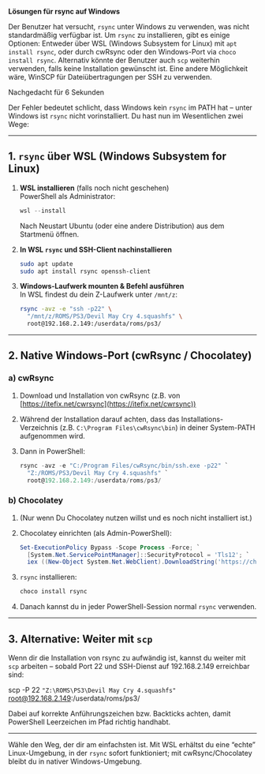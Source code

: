 **Lösungen für rsync auf Windows**

Der Benutzer hat versucht, `rsync` unter Windows zu verwenden, was nicht standardmäßig verfügbar ist. Um `rsync` zu installieren, gibt es einige Optionen: Entweder über WSL (Windows Subsystem for Linux) mit `apt install rsync`, oder durch cwRsync oder den Windows-Port via `choco install rsync`. Alternativ könnte der Benutzer auch `scp` weiterhin verwenden, falls keine Installation gewünscht ist. Eine andere Möglichkeit wäre, WinSCP für Dateiübertragungen per SSH zu verwenden.

Nachgedacht für 6 Sekunden

Der Fehler bedeutet schlicht, dass Windows kein `rsync` im PATH hat – unter Windows ist `rsync` nicht vorinstalliert. Du hast nun im Wesentlichen zwei Wege:

---

## 1. `rsync` über WSL (Windows Subsystem for Linux)

1. **WSL installieren** (falls noch nicht geschehen)  
    PowerShell als Administrator:
    
    ```powershell
    wsl --install
    ```
    
    Nach Neustart Ubuntu (oder eine andere Distribution) aus dem Startmenü öffnen.
    
2. **In WSL `rsync` und SSH-Client nachinstallieren**
    
    ```bash
    sudo apt update
    sudo apt install rsync openssh-client
    ```
    
3. **Windows-Laufwerk mounten & Befehl ausführen**  
    In WSL findest du dein Z-Laufwerk unter `/mnt/z`:
    
    ```bash
    rsync -avz -e "ssh -p22" \
      "/mnt/z/ROMS/PS3/Devil May Cry 4.squashfs" \
      root@192.168.2.149:/userdata/roms/ps3/
    ```
    

---

## 2. Native Windows-Port (cwRsync / Chocolatey)

### a) cwRsync

1. Download und Installation von cwRsync (z.B. von [https://itefix.net/cwrsync](https://itefix.net/cwrsync))
    
2. Während der Installation darauf achten, dass das Installations-Verzeichnis (z.B. `C:\Program Files\cwRsync\bin`) in deiner System-PATH aufgenommen wird.
    
3. Dann in PowerShell:
    
    ```powershell
    rsync -avz -e "C:/Program Files/cwRsync/bin/ssh.exe -p22" `
      "Z:/ROMS/PS3/Devil May Cry 4.squashfs" `
      root@192.168.2.149:/userdata/roms/ps3/
    ```
    

### b) Chocolatey

1. (Nur wenn Du Chocolatey nutzen willst und es noch nicht installiert ist.)
    
2. Chocolatey einrichten (als Admin-PowerShell):
    
    ```powershell
    Set-ExecutionPolicy Bypass -Scope Process -Force; `
      [System.Net.ServicePointManager]::SecurityProtocol = 'Tls12'; `
      iex ((New-Object System.Net.WebClient).DownloadString('https://chocolatey.org/install.ps1'))
    ```
    
3. `rsync` installieren:
    
    ```powershell
    choco install rsync
    ```
    
4. Danach kannst du in jeder PowerShell-Session normal `rsync` verwenden.
    

---

## 3. Alternative: Weiter mit `scp`

Wenn dir die Installation von rsync zu aufwändig ist, kannst du weiter mit `scp` arbeiten – sobald Port 22 und SSH-Dienst auf 192.168.2.149 erreichbar sind:

scp -P 22 `
  "Z:\ROMS\PS3\Devil May Cry 4.squashfs" `
  root@192.168.2.149:/userdata/roms/ps3/

Dabei auf korrekte Anführungszeichen bzw. Backticks achten, damit PowerShell Leerzeichen im Pfad richtig handhabt.

---

Wähle den Weg, der dir am einfachsten ist. Mit WSL erhältst du eine “echte” Linux-Umgebung, in der `rsync` sofort funktioniert; mit cwRsync/Chocolatey bleibt du in nativer Windows-Umgebung.
